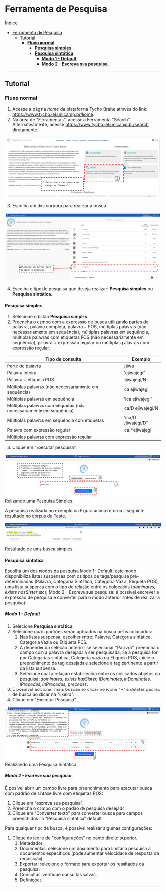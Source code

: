 # Ferramenta de Pesquisa

Índice

- [Ferramenta de Pesquisa](#ferramenta-de-pesquisa)
  - [Tutorial](#tutorial)
    - [**Fluxo normal**](#fluxo-normal)
      - [**Pesquisa simples**](#pesquisa-simples)
      - [**Pesquisa sintática**](#pesquisa-sintática)
        - [**Modo 1 - Default**](#modo-1---default)
        - [**Modo 2 - Escreva sua pesquisa**.](#modo-2---escreva-sua-pesquisa)

---

## Tutorial

### **Fluxo normal**

1. Acesse a página _home_ da plataforma Tycho Brahe através do link: <https://www.tycho.iel.unicamp.br/home>.
2. Na área de "Ferramentas", acesse a Ferramenta "Search". Alternativamente, acesse https://www.tycho.iel.unicamp.br/search diretamente.

![Ferramenta pesquisa](../images/pt_br/busca_01.png)

3. Escolha um dos corpora para realizar a busca.

![Seleção corpus para pesquisa](../images/pt_br/busca_2.png)

4. Escolha o tipo de pesquisa que deseja realizar: **Pesquisa simples** ou **Pesquisa sintática**.

#### **Pesquisa simples**

   1. Selecione o botão **Pesquisa simples**
   2. Preencha o campo com a expressão de busca utilizando partes de palavra, palavra completa, palavra + POS, múltiplas palavras (não necessariamente em sequência), múltiplas palavras em sequência, múltiplas palavras com etiquetas POS (não necessariamente em sequência), palavra + expressão regular ou múltiplas palavras com expressão regular.

| Tipo de consulta                                                    | Exemplo             |
| ------------------------------------------------------------------- | ------------------- |
| Parte de palavra                                                    | ejiwa               |
| Palavra inteira                                                     | "ejiwajegi"         |
| Palavra + etiqueta POS                                              | ejiwajegi/N         |
| Múltiplas palavras (não necessariamente em sequência)               | ica ejiwajegi       |
| Múltiplas palavras em sequência                                     | "ica ejiwajegi"     |
| Múltiplas palavras com etiquetas (não necessariamente em sequência) | ica/D ejiwajegi/N   |
| Múltiplas palavras em sequência com etiquetas                       | "ica/D ejiwajegi/D" |
| Palavra com expressão regular                                       | ica.\*ejiwajegi     |
| Múltiplas palavras com expressão regular                            |                     |

<!--Revisar com o Luiz sobre as expressões regulares, não funciona todos os tipos de buscas-->

   3. Clique em "Executar pesquisa"

![Pesquisa simples](../images/pt_br/busca_7.png)
Relizando uma Pesquisa Simples.

A pesquisa realizada no exemplo na Figura acima retorna o seguinte resultado no corpus de Teste.

![Resultado pesquisa](../images/pt_br/busca_9.png)
Resultado de uma busca simples.

#### **Pesquisa sintática**

Escolha um dos modos da pesquisa Modo 1- Default: este modo disponibiliza listas suspensas com os tipos de tags/pesquisa pré-determinadas (Palavra, Categoria Sintática, Categoria Vazia, Etiqueta POS), uma lista suspensa com o tipo de relação entre os colocados (_dominates, exists hasSister_ etc); Modo 2 - Escreva sua pesquisa: é possível escrever a expressão de pesquisa e converter para o modo anterior antes de realizar a pesquisa):

##### **Modo 1 - Default**

   1. Selecione **Pesquisa sintática**.
   2. Selecione quais padrões serão aplicados na busca pelos colocados:
      1. Nas listas suspensa, escolher entre: Palavra, Categoria sintática, Categoria Vazia ou Etiqueta POS.
      2. A depender da seleção anterior: se selecionar "Palavra", preencha o campo com a palavra desejada a ser pesquisada; Se a pesquisa for por Categorias sintática, Categoria vazia ou Etiqueta POS, inicie o preenchimento da tag desejada e selecione a tag pertinente a partir da lista suspensa.
      3. Selecione qual a relação estabelecida entre os colocados objetos da pesquisa: _dominates, exists hasSister, iDominates, inDominates, iPrecedes, inPrecedes, precedes_.<!--REVISAR: INSERIR DEFINICÃO DE CADA UMA DESSAS PALAVRAS CHAVES COM FIGURAS?-->
   3. É possível adicionar mais buscas ao clicar no ícone "+" e deletar padrão de busca ao clicar na "lixeira".
   4. Clique em "Executar Pesquisa".

   ![Pesquisa sintática](../images/pt_br/busca_8.png)
   Realizando uma Pesquisa Sintática

##### **Modo 2 - Escreva sua pesquisa**. 

   É posível abrir um campo livre para preenchimento para executar busca com padrão de sintaxe livre com etiquetas POS:

   1. Clique em "escreva sua pesquisa".
   2. Preencha o campo com o padão de pesquisa desejado.
   3. Clique em "Converter texto" para converter busca para campos preenchidos na "Pesquisa sintática" default<!--REVISAR: AVISAR AO LUIS QUE QUANDO PREENCHO NO CAMPO LIVRE E CONVERTO PARA A BUSCA E REALIZO ESTÁ DANDO ERRO-->

   Para qualquer tipo de busca, é possível realizar algumas configurações:

   1. Clique no ícone de "configurações" no canto direito superior.
      1. Metadados <!--REVISAR: encontrei onde se preenche os metadados no admin, configurações (mas não entendi quais os tipos de dados são para serem preenchidos e não sei como isto impacta na hora da pesquisa) -->
      2. Documentos: selecione um documento para limitar a pesquisa a documentos específicos (pode aumentar velocidade de resposta da requisição).
      3. Exportar: selecione o formato para exportar os resultados da pesquisa.
      4. Consultas: verifique consultas salvas.
      5. Definições <!--REVISAR: VERIFICAR QUAIS SÃO AS DEFINIÇÕES POSSÍVEIS AQUI-->
      <!--REVISAR: aguardar reunião com Luiz para entender melhor esta parte de configurações-->

 <!-- REVISAR COM LUIZ: O PADRÃO DE BUSCA NA BUSCA SINTÁTICA LIVRE É CORPUS SEARCH?-->
---